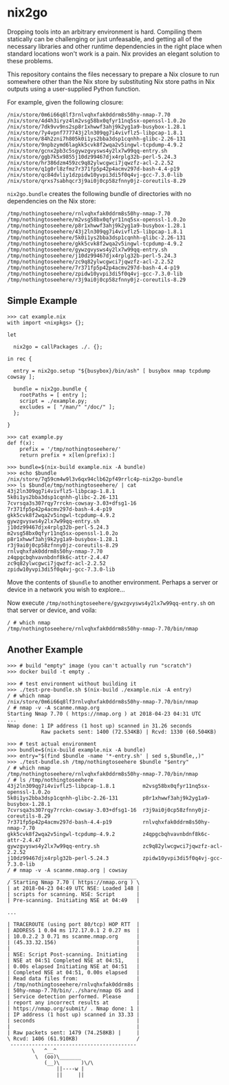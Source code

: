 # nix2go

Dropping tools into an arbitrary environment is hard.
Compiling them statically can be challenging or just unfeasable, and getting all of the necessary libraries and other runtime dependencies in the right place when standard locations won't work is a pain.
Nix provides an elegant solution to these problems.

This repository contains the files necessary to prepare a Nix closure to run somewhere other than the Nix store by substituting Nix store paths in Nix outputs using a user-supplied Python function.

For example, given the following closure:

```
/nix/store/0m6i66q8lf3rnlvqhxfak0ddrm8s50hy-nmap-7.70
/nix/store/4d4h3iryz4lm2vsg58bx0qfyr11nq5sx-openssl-1.0.2o
/nix/store/7dk9vv9ns2sp8r1xhwwf3ahj9k2yg1a9-busybox-1.28.1
/nix/store/7y4vpnf777743j2ln309qg7i4vivflz5-libpcap-1.8.1
/nix/store/84h2zni7h805k0i1ys2bba3dsp1cqnhh-glibc-2.26-131
/nix/store/9npbzymd6lagkk5cvk8f2wqa2v5ingwl-tcpdump-4.9.2
/nix/store/gcnx2pb3c5sgywzgvysws4y2lx7w99qq-entry.sh
/nix/store/ggb7k5x9855j10dz99467djx4rplg32b-perl-5.24.3
/nix/store/hr386dzm459zc9q82ylwcgwci7jqwzfz-acl-2.2.52
/nix/store/q1g0rl8zfmz7r371fp5p42p4acmv297d-bash-4.4-p19
/nix/store/qc84dvliy1dzpidw10yvpi3di5f0q4vj-gcc-7.3.0-lib
/nix/store/qrxs7sabhqcr3j9ai0j0cp58zfnny0jz-coreutils-8.29
```
`nix2go.bundle` creates the following bundle of directories with no dependencies on the Nix store:
```
/tmp/nothingtoseehere/rnlvqhxfak0ddrm8s50hy-nmap-7.70
/tmp/nothingtoseehere/m2vsg58bx0qfyr11nq5sx-openssl-1.0.2o
/tmp/nothingtoseehere/p8r1xhwwf3ahj9k2yg1a9-busybox-1.28.1
/tmp/nothingtoseehere/43j2ln309qg7i4vivflz5-libpcap-1.8.1
/tmp/nothingtoseehere/5k0i1ys2bba3dsp1cqnhh-glibc-2.26-131
/tmp/nothingtoseehere/gkk5cvk8f2wqa2v5ingwl-tcpdump-4.9.2
/tmp/nothingtoseehere/gywzgvysws4y2lx7w99qq-entry.sh
/tmp/nothingtoseehere/j10dz99467djx4rplg32b-perl-5.24.3
/tmp/nothingtoseehere/zc9q82ylwcgwci7jqwzfz-acl-2.2.52
/tmp/nothingtoseehere/7r371fp5p42p4acmv297d-bash-4.4-p19
/tmp/nothingtoseehere/zpidw10yvpi3di5f0q4vj-gcc-7.3.0-lib
/tmp/nothingtoseehere/r3j9ai0j0cp58zfnny0jz-coreutils-8.29
```

## Simple Example


```
>>> cat example.nix
with import <nixpkgs> {};

let

  nix2go = callPackages ./. {};

in rec {

  entry = nix2go.setup "${busybox}/bin/ash" [ busybox nmap tcpdump cowsay ];

  bundle = nix2go.bundle {
    rootPaths = [ entry ];
    script = ./example.py;
    excludes = [ "/man/" "/doc/" ];
  };

}

>>> cat example.py
def f(x):
    prefix = '/tmp/nothingtoseehere/'
    return prefix + x[len(prefix):]

>>> bundle=$(nix-build example.nix -A bundle)
>>> echo $bundle
/nix/store/7q59cm4w9l3v6qx94clb62pf49rrlc4p-nix2go-bundle
>>> ls $bundle/tmp/nothingtoseehere/ | cat
43j2ln309qg7i4vivflz5-libpcap-1.8.1
5k0i1ys2bba3dsp1cqnhh-glibc-2.26-131
7cvrsqa3s307rqy7rrckn-cowsay-3.03+dfsg1-16
7r371fp5p42p4acmv297d-bash-4.4-p19
gkk5cvk8f2wqa2v5ingwl-tcpdump-4.9.2
gywzgvysws4y2lx7w99qq-entry.sh
j10dz99467djx4rplg32b-perl-5.24.3
m2vsg58bx0qfyr11nq5sx-openssl-1.0.2o
p8r1xhwwf3ahj9k2yg1a9-busybox-1.28.1
r3j9ai0j0cp58zfnny0jz-coreutils-8.29
rnlvqhxfak0ddrm8s50hy-nmap-7.70
z4qpgcbqhvavnbdnf8k6c-attr-2.4.47
zc9q82ylwcgwci7jqwzfz-acl-2.2.52
zpidw10yvpi3di5f0q4vj-gcc-7.3.0-lib
```

Move the contents of `$bundle` to another environment.
Perhaps a server or device in a network you wish to explore...

Now execute `/tmp/nothingtoseehere/gywzgvysws4y2lx7w99qq-entry.sh` on that server or device, and voila:
```
/ # which nmap
/tmp/nothingtoseehere/rnlvqhxfak0ddrm8s50hy-nmap-7.70/bin/nmap
```

## Another Example

```
>>> # build "empty" image (you can't actually run "scratch")
>>> docker build -t empty .

>>> # test environment without building it
>>> ./test-pre-bundle.sh $(nix-build ./example.nix -A entry)
/ # which nmap
/nix/store/0m6i66q8lf3rnlvqhxfak0ddrm8s50hy-nmap-7.70/bin/nmap
/ # nmap -v -A scanme.nmap.org
Starting Nmap 7.70 ( https://nmap.org ) at 2018-04-23 04:31 UTC
...
Nmap done: 1 IP address (1 host up) scanned in 31.26 seconds
           Raw packets sent: 1400 (72.534KB) | Rcvd: 1330 (60.504KB)

>>> # test actual environment
>>> bundle=$(nix-build example.nix -A bundle)
>>> entry="$(find $bundle -name '*-entry.sh' | sed s,$bundle,,)"
>>> ./test-bundle.sh /tmp/nothingtoseehere $bundle "$entry"
/ # which nmap
/tmp/nothingtoseehere/rnlvqhxfak0ddrm8s50hy-nmap-7.70/bin/nmap
/ # ls /tmp/nothingtoseehere
43j2ln309qg7i4vivflz5-libpcap-1.8.1         m2vsg58bx0qfyr11nq5sx-openssl-1.0.2o
5k0i1ys2bba3dsp1cqnhh-glibc-2.26-131        p8r1xhwwf3ahj9k2yg1a9-busybox-1.28.1
7cvrsqa3s307rqy7rrckn-cowsay-3.03+dfsg1-16  r3j9ai0j0cp58zfnny0jz-coreutils-8.29
7r371fp5p42p4acmv297d-bash-4.4-p19          rnlvqhxfak0ddrm8s50hy-nmap-7.70
gkk5cvk8f2wqa2v5ingwl-tcpdump-4.9.2         z4qpgcbqhvavnbdnf8k6c-attr-2.4.47
gywzgvysws4y2lx7w99qq-entry.sh              zc9q82ylwcgwci7jqwzfz-acl-2.2.52
j10dz99467djx4rplg32b-perl-5.24.3           zpidw10yvpi3di5f0q4vj-gcc-7.3.0-lib
/ # nmap -v -A scanme.nmap.org | cowsay
 _________________________________________
/ Starting Nmap 7.70 ( https://nmap.org ) \
| at 2018-04-23 04:49 UTC NSE: Loaded 148 |
| scripts for scanning. NSE: Script       |
| Pre-scanning. Initiating NSE at 04:49   |

...

| TRACEROUTE (using port 80/tcp) HOP RTT  |
| ADDRESS 1 0.04 ms 172.17.0.1 2 0.27 ms  |
| 10.0.2.2 3 0.71 ms scanme.nmap.org      |
| (45.33.32.156)                          |
|                                         |
| NSE: Script Post-scanning. Initiating   |
| NSE at 04:51 Completed NSE at 04:51,    |
| 0.00s elapsed Initiating NSE at 04:51   |
| Completed NSE at 04:51, 0.00s elapsed   |
| Read data files from:                   |
| /tmp/nothingtoseehere/rnlvqhxfak0ddrm8s |
| 50hy-nmap-7.70/bin/../share/nmap OS and |
| Service detection performed. Please     |
| report any incorrect results at         |
| https://nmap.org/submit/ . Nmap done: 1 |
| IP address (1 host up) scanned in 33.33 |
| seconds                                 |
|                                         |
| Raw packets sent: 1479 (74.258KB) |     |
\ Rcvd: 1406 (61.910KB)                   /
 -----------------------------------------
        \   ^__^
         \  (oo)\_______
            (__)\       )\/\
                ||----w |
                ||     ||
```

